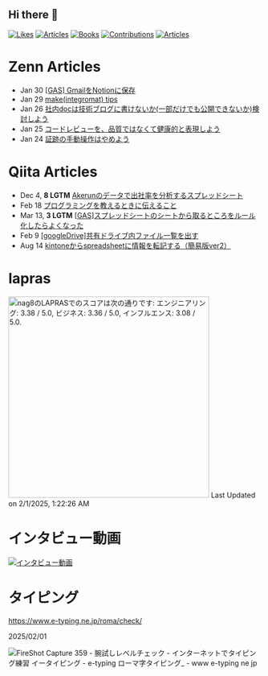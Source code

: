 ## Hi there 👋

<!--https://github.com/antonkomarev/github-profile-views-counter-->
<p align="left">
  <a href="https://zenn.dev/nag8"><img src="https://badgen.org/img/zenn/nag8/likes?style=for-the-badge" alt="Likes" /></a>
  <a href="https://zenn.dev/nag8"><img src="https://badgen.org/img/zenn/nag8/articles?style=for-the-badge" alt="Articles" /></a>
  <a href="https://zenn.dev/nag8?tab=books"><img src="https://badgen.org/img/zenn/nag8/books?style=for-the-badge" alt="Books" /></a>
  <a href="https://qiita.com/nintia8"><img src="https://badgen.org/img/qiita/nintia8/contributions?style=for-the-badge" alt="Contributions" /></a>
  <a href="https://qiita.com/nintia8"><img src="https://badgen.org/img/qiita/nintia8/articles?style=for-the-badge" alt="Articles" /></a>
</p>



# Zenn Articles

<!-- profile updater begin: zenn -->
- Jan 30 [[GAS] GmailをNotionに保存](https://zenn.dev/nag8/articles/613dff2c3b3ef8)
- Jan 29 [make(integromat) tips](https://zenn.dev/nag8/articles/b910df1ebe4af6)
- Jan 26 [社内docは技術ブログに書けないか(一部だけでも公開できないか)検討しよう](https://zenn.dev/nag8/articles/a441a46f0a9832)
- Jan 25 [コードレビューを、品質ではなくて健康的と表現しよう](https://zenn.dev/nag8/articles/7da60691935b09)
- Jan 24 [証跡の手動操作はやめよう](https://zenn.dev/nag8/articles/d6339152e885ac)
<!-- profile updater end: zenn -->

# Qiita Articles

<!-- profile updater begin: qiita -->
- Dec 4, **8 LGTM** [Akerunのデータで出社率を分析するスプレッドシート](https://qiita.com/nintia8/items/1a3cb0d1295582e6c142)
- Feb 18 [プログラミングを教えるときに伝えること](https://qiita.com/nintia8/items/5909af9eb50c01ec6e2c)
- Mar 13, **3 LGTM** [[GAS]スプレッドシートのシートから取るところをルール化したらよくなった](https://qiita.com/nintia8/items/8b5e5b22533b7091b974)
- Feb 9 [[googleDrive]共有ドライブ内ファイル一覧を出す](https://qiita.com/nintia8/items/dc1f34127a74bce3cc61)
- Aug 14 [kintoneからspreadsheetに情報を転記する（簡易版ver2）](https://qiita.com/nintia8/items/1dc8ba862f4687cd83be)
<!-- profile updater end: qiita -->

# lapras
<!--START_SECTION:lapras-card-->
<p ><a href="https://lapras.com/public/nag8" target="_blank" rel="noopener noreferrer"><img alt="nag8のLAPRASでのスコアは次の通りです: エンジニアリング: 3.38 / 5.0, ビジネス: 3.36 / 5.0, インフルエンス: 3.08 / 5.0." src="https://lapras-card-generator.vercel.app/api/svg?e=3.38&b=3.36&i=3.08&b1=%23020E27&b2=%230E5593&i1=%23030E21&i2=%231688BF&l=ja" width="400" ></a>  
Last Updated on 2/1/2025, 1:22:26 AM</p>
<!--END_SECTION:lapras-card-->

# インタビュー動画
[![インタビュー動画](https://github.com/user-attachments/assets/0a607852-8767-46ed-981c-da9612745a77)](https://www.youtube.com/watch?v=z0SGMElT6jI)

# タイピング
https://www.e-typing.ne.jp/roma/check/

2025/02/01

![FireShot Capture 359 - 腕試しレベルチェック - インターネットでタイピング練習 イータイピング - e-typing ローマ字タイピング_ - www e-typing ne jp](https://github.com/user-attachments/assets/e6443ceb-6c58-4e80-bee0-5fbb89346ade)

<!--
**nag8/nag8** is a ✨ _special_ ✨ repository because its `README.md` (this file) appears on your GitHub profile.

Here are some ideas to get you started:

- 🔭 I’m currently working on ...
- 🌱 I’m currently learning ...
- 👯 I’m looking to collaborate on ...
- 🤔 I’m looking for help with ...
- 💬 Ask me about ...
- 📫 How to reach me: ...
- 😄 Pronouns: ...
- ⚡ Fun fact: ...
-->
